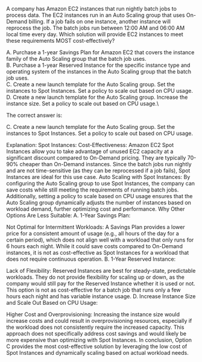 A company has Amazon EC2 instances that run nightly batch jobs to process data. The EC2 instances run in an Auto Scaling group that uses On-Demand billing. If a job fails on one instance, another instance will reprocess the job. The batch jobs run between 12:00 AM and 06:00 AM local time every day. Which solution will provide EC2 instances to meet these requirements MOST cost-effectively? 

A. Purchase a 1-year Savings Plan for Amazon EC2 that covers the instance family of the Auto Scaling group that the batch job uses. \
B. Purchase a 1-year Reserved Instance for the specific instance type and operating system of the instances in the Auto Scaling group that the batch job uses. \
C. Create a new launch template for the Auto Scaling group. Set the instances to Spot Instances. Set a policy to scale out based on CPU usage. \
D. Create a new launch template for the Auto Scaling group. Increase the instance size. Set a policy to scale out based on CPU usage.\



The correct answer is:

C. Create a new launch template for the Auto Scaling group. Set the instances to Spot Instances. Set a policy to scale out based on CPU usage.

Explanation:
Spot Instances:
Cost-Effectiveness: Amazon EC2 Spot Instances allow you to take advantage of unused EC2 capacity at a significant discount compared to On-Demand pricing. They are typically 70-90% cheaper than On-Demand instances. Since the batch jobs run nightly and are not time-sensitive (as they can be reprocessed if a job fails), Spot Instances are ideal for this use case.
Auto Scaling with Spot Instances: By configuring the Auto Scaling group to use Spot Instances, the company can save costs while still meeting the requirements of running batch jobs. Additionally, setting a policy to scale based on CPU usage ensures that the Auto Scaling group dynamically adjusts the number of instances based on workload demand, further optimizing cost and performance.
Why Other Options Are Less Suitable:
A. 1-Year Savings Plan:

Not Optimal for Intermittent Workloads: A Savings Plan provides a lower price for a consistent amount of usage (e.g., all hours of the day for a certain period), which does not align well with a workload that only runs for 6 hours each night. While it could save costs compared to On-Demand instances, it is not as cost-effective as Spot Instances for a workload that does not require continuous operation.
B. 1-Year Reserved Instance:

Lack of Flexibility: Reserved Instances are best for steady-state, predictable workloads. They do not provide flexibility for scaling up or down, as the company would still pay for the Reserved Instance whether it is used or not. This option is not as cost-effective for a batch job that runs only a few hours each night and has variable instance usage.
D. Increase Instance Size and Scale Out Based on CPU Usage:

Higher Cost and Overprovisioning: Increasing the instance size would increase costs and could result in overprovisioning resources, especially if the workload does not consistently require the increased capacity. This approach does not specifically address cost savings and would likely be more expensive than optimizing with Spot Instances.
In conclusion, Option C provides the most cost-effective solution by leveraging the low cost of Spot Instances and dynamically scaling based on actual workload needs.
